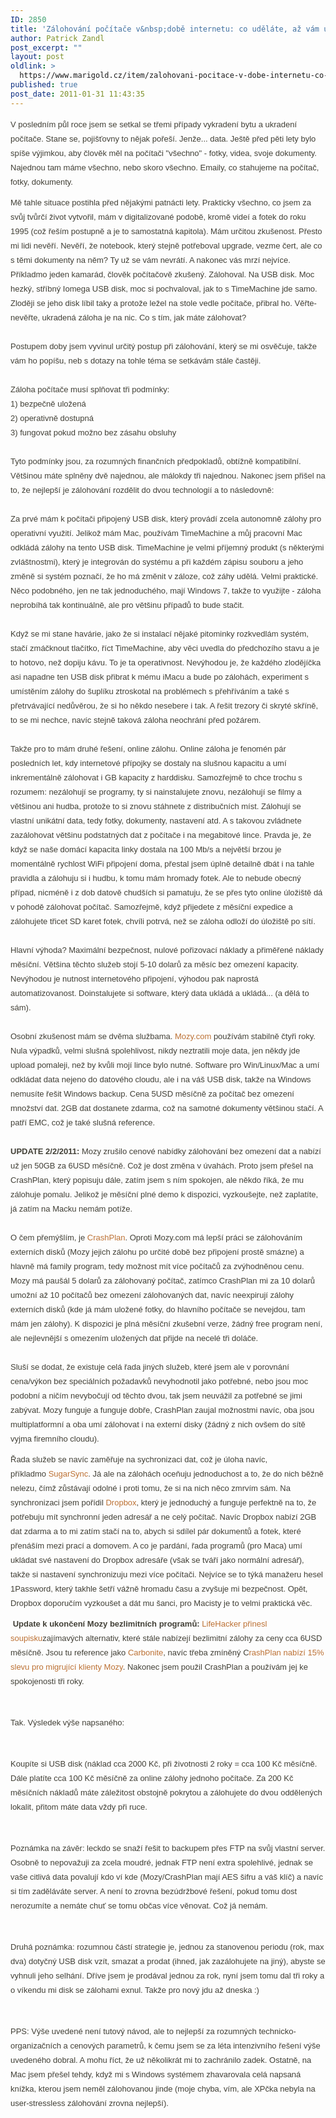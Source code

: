```yaml
---
ID: 2850
title: 'Zálohování počítače v&nbsp;době internetu: co uděláte, až vám ukradnou USB disk?'
author: Patrick Zandl
post_excerpt: ""
layout: post
oldlink: >
  https://www.marigold.cz/item/zalohovani-pocitace-v-dobe-internetu-co-udelate-az-vam-ukradnou-usb-disk
published: true
post_date: 2011-01-31 11:43:35
---
```

<p style="margin: 10px 0px; padding: 0px; font-size: 13px; color: #424037; font-family: Arial, Helvetica, sans-serif; line-height: 23px;">V posledním půl roce jsem se setkal se třemi případy vykradení bytu a ukradení počítače. Stane se, pojišťovny to nějak pořeší. Jenže... data. Ještě před pěti lety bylo spíše výjimkou, aby člověk měl na počítači "všechno" - fotky, videa, svoje dokumenty. Najednou tam máme všechno, nebo skoro všechno. Emaily, co stahujeme na počítač, fotky, dokumenty. </p>
<div style="margin: 0px; padding: 0px; color: #424037; font-family: Arial, Helvetica, sans-serif; font-size: 13px; line-height: 23px;">Mě tahle situace postihla před nějakými patnácti lety. Prakticky všechno, co jsem za svůj tvůrčí život vytvořil, mám v digitalizované podobě, kromě videí a fotek do roku 1995 (což řeším postupně a je to samostatná kapitola). Mám určitou zkušenost. Přesto mi lidi nevěří. Nevěří, že notebook, který stejně potřeboval upgrade, vezme čert, ale co s těmi dokumenty na něm? Ty už se vám nevrátí. A nakonec vás mrzí nejvíce. </div>
<div style="margin: 0px; padding: 0px; color: #424037; font-family: Arial, Helvetica, sans-serif; font-size: 13px; line-height: 23px;">Příkladmo jeden kamarád, člověk počítačově zkušený. Zálohoval. Na USB disk. Moc hezký, stříbný Iomega USB disk, moc si pochvaloval, jak to s TimeMachine jde samo. Zloději se jeho disk líbil taky a protože ležel na stole vedle počítače, přibral ho. Věřte-nevěřte, ukradená záloha je na nic. Co s tím, jak máte zálohovat?</div>
<div style="margin: 0px; padding: 0px; color: #424037; font-family: Arial, Helvetica, sans-serif; font-size: 13px; line-height: 23px;"> </div>
<div style="margin: 0px; padding: 0px; color: #424037; font-family: Arial, Helvetica, sans-serif; font-size: 13px; line-height: 23px;">Postupem doby jsem vyvinul určitý postup při zálohování, který se mi osvěčuje, takže vám ho popíšu, neb s dotazy na tohle téma se setkávám stále častěji.</div>
<div style="margin: 0px; padding: 0px; color: #424037; font-family: Arial, Helvetica, sans-serif; font-size: 13px; line-height: 23px;"> </div>
<div style="margin: 0px; padding: 0px; color: #424037; font-family: Arial, Helvetica, sans-serif; font-size: 13px; line-height: 23px;">Záloha počítače musí splňovat tři podmínky: </div>
<div style="margin: 0px; padding: 0px; color: #424037; font-family: Arial, Helvetica, sans-serif; font-size: 13px; line-height: 23px;">1) bezpečně uložená</div>
<div style="margin: 0px; padding: 0px; color: #424037; font-family: Arial, Helvetica, sans-serif; font-size: 13px; line-height: 23px;">2) operativně dostupná</div>
<div style="margin: 0px; padding: 0px; color: #424037; font-family: Arial, Helvetica, sans-serif; font-size: 13px; line-height: 23px;">3) fungovat pokud možno bez zásahu obsluhy</div>
<div style="margin: 0px; padding: 0px; color: #424037; font-family: Arial, Helvetica, sans-serif; font-size: 13px; line-height: 23px;"> </div>
<div style="margin: 0px; padding: 0px; color: #424037; font-family: Arial, Helvetica, sans-serif; font-size: 13px; line-height: 23px;">Tyto podmínky jsou, za rozumných finančních předpokladů, obtížně kompatibilní. Většinou máte splněny dvě najednou, ale málokdy tři najednou. Nakonec jsem přišel na to, že nejlepší je zálohování rozdělit do dvou technologií a to následovně:</div>
<div style="margin: 0px; padding: 0px; color: #424037; font-family: Arial, Helvetica, sans-serif; font-size: 13px; line-height: 23px;"> </div>
<div style="margin: 0px; padding: 0px; color: #424037; font-family: Arial, Helvetica, sans-serif; font-size: 13px; line-height: 23px;">Za prvé mám k počítači připojený USB disk, který provádí zcela autonomně zálohy pro operativní využití. Jelikož mám Mac, používám TimeMachine a můj pracovní Mac odkládá zálohy na tento USB disk. TimeMachine je velmi příjemný produkt (s některými zvláštnostmi), který je integrován do systému a při každém zápisu souboru a jeho změně si systém poznačí, že ho má změnit v záloze, což záhy udělá. Velmi praktické. Něco podobného, jen ne tak jednoduchého, mají Windows 7, takže to využijte - záloha neprobíhá tak kontinuálně, ale pro většinu případů to bude stačit.</div>
<div style="margin: 0px; padding: 0px; color: #424037; font-family: Arial, Helvetica, sans-serif; font-size: 13px; line-height: 23px;"> </div>
<div style="margin: 0px; padding: 0px; color: #424037; font-family: Arial, Helvetica, sans-serif; font-size: 13px; line-height: 23px;">Když se mi stane havárie, jako že si instalací nějaké pitominky rozkvedlám systém, stačí zmáčknout tlačítko, říct TimeMachine, aby věci uvedla do předchozího stavu a je to hotovo, než dopiju kávu. To je ta operativnost. Nevýhodou je, že každého zlodějíčka asi napadne ten USB disk přibrat k mému iMacu a bude po zálohách, experiment s umístěním zálohy do šuplíku ztroskotal na problémech s přehříváním a také s přetrvávající nedůvěrou, že si ho někdo nesebere i tak. A řešit trezory či skryté skříně, to se mi nechce, navíc stejně taková záloha neochrání před požárem. </div>
<div style="margin: 0px; padding: 0px; color: #424037; font-family: Arial, Helvetica, sans-serif; font-size: 13px; line-height: 23px;"> </div>
<div style="margin: 0px; padding: 0px; color: #424037; font-family: Arial, Helvetica, sans-serif; font-size: 13px; line-height: 23px;">Takže pro to mám druhé řešení, online zálohu. Online záloha je fenomén pár posledních let, kdy internetové přípojky se dostaly na slušnou kapacitu a umí inkrementálně zálohovat i GB kapacity z harddisku. Samozřejmě to chce trochu s rozumem: nezálohují se programy, ty si nainstalujete znovu, nezálohují se filmy a většinou ani hudba, protože to si znovu stáhnete z distribučních míst. Zálohují se vlastní unikátní data, tedy fotky, dokumenty, nastavení atd. A s takovou zvládnete zazálohovat většinu podstatných dat z počítače i na megabitové lince. Pravda je, že když se naše domácí kapacita linky dostala na 100 Mb/s a největší brzou je momentálně rychlost WiFi připojení doma, přestal jsem úplně detailně dbát i na tahle pravidla a zálohuju si i hudbu, k tomu mám hromady fotek. Ale to nebude obecný případ, nicméně i z dob datově chudších si pamatuju, že se přes tyto online úložiště dá v pohodě zálohovat počítač. Samozřejmě, když přijedete z měsíční expedice a zálohujete třicet SD karet fotek, chvíli potrvá, než se záloha odloží do úložiště po sítí. </div>
<div style="margin: 0px; padding: 0px; color: #424037; font-family: Arial, Helvetica, sans-serif; font-size: 13px; line-height: 23px;"> </div>
<div style="margin: 0px; padding: 0px; color: #424037; font-family: Arial, Helvetica, sans-serif; font-size: 13px; line-height: 23px;">Hlavní výhoda? Maximální bezpečnost, nulové pořizovací náklady a přiměřené náklady měsíční. Většina těchto služeb stojí 5-10 dolarů za měsíc bez omezení kapacity. Nevýhodou je nutnost internetového připojení, výhodou pak naprostá automatizovanost. Doinstalujete si software, který data ukládá a ukládá... (a dělá to sám).</div>
<div style="margin: 0px; padding: 0px; color: #424037; font-family: Arial, Helvetica, sans-serif; font-size: 13px; line-height: 23px;"> </div>
<div style="margin: 0px; padding: 0px; color: #424037; font-family: Arial, Helvetica, sans-serif; font-size: 13px; line-height: 23px;">Osobní zkušenost mám se dvěma službama. <a style="margin: 0px; padding: 0px; color: #bc7134; text-decoration: none;" href="http://mozy.popularmedia.net/click/share/b72c19ce7ca629008ad7f60dade32c64">Mozy.com</a> používám stabilně čtyři roky. Nula výpadků, velmi slušná spolehlivost, nikdy neztratili moje data, jen někdy jde upload pomaleji, než by kvůli mojí lince bylo nutné. Software pro Win/Linux/Mac a umí odkládat data nejeno do datového cloudu, ale i na váš USB disk, takže na Windows nemusíte řešit Windows backup. Cena 5USD měsíčně za počítač bez omezení množství dat. 2GB dat dostanete zdarma, což na samotné dokumenty většinou stačí. A patří EMC, což je také slušná reference.</div>
<div style="margin: 0px; padding: 0px; color: #424037; font-family: Arial, Helvetica, sans-serif; font-size: 13px; line-height: 23px;"> </div>
<div style="margin: 0px; padding: 0px; color: #424037; font-family: Arial, Helvetica, sans-serif; font-size: 13px; line-height: 23px;"><strong style="margin: 0px; padding: 0px;">UPDATE 2/2/2011:</strong> Mozy zrušilo cenové nabídky zálohování bez omezení dat a nabízí už jen 50GB za 6USD měsíčně. Což je dost změna v úvahách. Proto jsem přešel na CrashPlan, který popisuju dále, zatím jsem s ním spokojen, ale někdo říká, že mu zálohuje pomalu. Jelikož je měsíční plné demo k dispozici, vyzkoušejte, než zaplatíte, já zatím na Macku nemám potíže.   </div>
<div style="margin: 0px; padding: 0px; color: #424037; font-family: Arial, Helvetica, sans-serif; font-size: 13px; line-height: 23px;"> </div>
<div style="margin: 0px; padding: 0px; color: #424037; font-family: Arial, Helvetica, sans-serif; font-size: 13px; line-height: 23px;">O čem přemýšlím, je <a style="margin: 0px; padding: 0px; color: #bc7134; text-decoration: none;" href="http://www.crashplan.com/">CrashPlan</a>. Oproti Mozy.com má lepší práci se zálohováním externích disků (Mozy jejich zálohu po určité době bez připojení prostě smázne) a hlavně má family program, tedy možnost mít více počítačů za zvýhodněnou cenu. Mozy má paušál 5 dolarů za zálohovaný počítač, zatímco CrashPlan mi za 10 dolarů umožní až 10 počítačů bez omezení zálohovaných dat, navíc neexpirují zálohy externích disků (kde já mám uložené fotky, do hlavního počítače se nevejdou, tam mám jen zálohy). K dispozici je plná měsíční zkušební verze, žádný free program není, ale nejlevnější s omezením uložených dat přijde na necelé tři doláče. </div>
<div style="margin: 0px; padding: 0px; color: #424037; font-family: Arial, Helvetica, sans-serif; font-size: 13px; line-height: 23px;"> </div>
<div style="margin: 0px; padding: 0px; color: #424037; font-family: Arial, Helvetica, sans-serif; font-size: 13px; line-height: 23px;">Sluší se dodat, že existuje celá řada jiných služeb, které jsem ale v porovnání cena/výkon bez speciálních požadavků nevyhodnotil jako potřebné, nebo jsou moc podobní a ničím nevybočují od těchto dvou, tak jsem neuvážil za potřebné se jimi zabývat. Mozy funguje a funguje dobře, CrashPlan zaujal možnostmi navíc, oba jsou multiplatformní a oba umí zálohovat i na externí disky (žádný z nich ovšem do sítě vyjma firemního cloudu).</div>
<p style="margin: 10px 0px; padding: 0px; font-size: 13px; color: #424037; font-family: Arial, Helvetica, sans-serif; line-height: 23px;">Řada služeb se navíc zaměřuje na sychronizaci dat, což je úloha navíc, příkladmo <a style="margin: 0px; padding: 0px; color: #bc7134; text-decoration: none;" href="http://www.sugarsync.com/">SugarSync</a>. Já ale na zálohách oceňuju jednoduchost a to, že do nich běžně nelezu, čímž zůstávají odolné i proti tomu, že si na nich něco zmrvím sám. Na synchronizaci jsem pořídil <a style="margin: 0px; padding: 0px; color: #bc7134; text-decoration: none;" href="http://db.tt/dz4kpE9">Dropbox</a>, který je jednoduchý a funguje perfektně na to, že potřebuju mít synchronní jeden adresář a ne celý počítač. Navíc Dropbox nabízí 2GB dat zdarma a to mi zatím stačí na to, abych si sdílel pár dokumentů a fotek, které přenáším mezi prací a domovem. A co je pardání, řada programů (pro Maca) umí ukládat své nastavení do Dropbox adresáře (však se tváří jako normální adresář), takže si nastavení synchronizuju mezi více počítači. Nejvíce se to týká manažeru hesel 1Password, který takhle šetří vážně hromadu času a zvyšuje mi bezpečnost. Opět, Dropbox doporučím vyzkoušet a dát mu šanci, pro Macisty je to velmi praktická věc.  </p>
<p style="margin: 10px 0px; padding: 0px; font-size: 13px; color: #424037; font-family: Arial, Helvetica, sans-serif; line-height: 23px;"> <strong style="margin: 0px; padding: 0px;">Update k ukončení Mozy bezlimitních programů:</strong> <a style="margin: 0px; padding: 0px; color: #bc7134; text-decoration: none;" href="http://lifehacker.com/5749845/the-best-alternatives-to-mozy-for-big-or-unlimited-backups">LifeHacker přinesl soupisku</a>zajímavých alternativ, které stále nabízejí bezlimitní zálohy za ceny cca 6USD měsíčně. Jsou tu reference jako <a style="margin: 0px; padding: 0px; color: #bc7134; text-decoration: none;" href="http://www.carbonite.com/">Carbonite</a>, navíc třeba zmíněný C<a style="margin: 0px; padding: 0px; color: #bc7134; text-decoration: none;" href="http://crashplan.com/mozyonover">rashPlan nabízí 15% slevu pro migrující klienty Mozy</a>. Nakonec jsem použil CrashPlan a používám jej ke spokojenosti tři roky. </p>
<p style="margin: 10px 0px; padding: 0px; font-size: 13px; color: #424037; font-family: Arial, Helvetica, sans-serif; line-height: 23px;"> </p>
<div style="margin: 0px; padding: 0px; color: #424037; font-family: Arial, Helvetica, sans-serif; font-size: 13px; line-height: 23px;">Tak. Výsledek výše napsaného:</div>
<p style="margin: 10px 0px; padding: 0px; font-size: 13px; color: #424037; font-family: Arial, Helvetica, sans-serif; line-height: 23px;"> </p>
<div style="margin: 0px; padding: 0px; color: #424037; font-family: Arial, Helvetica, sans-serif; font-size: 13px; line-height: 23px;">Koupíte si USB disk (náklad cca 2000 Kč, při životnosti 2 roky = cca 100 Kč měsíčně. Dále platíte cca 100 Kč měsíčně za online zálohy jednoho počítače. Za 200 Kč měsíčních nákladů máte záležitost obstojně pokrytou a zálohujete do dvou oddělených lokalit, přitom máte data vždy při ruce. </div>
<p style="margin: 10px 0px; padding: 0px; font-size: 13px; color: #424037; font-family: Arial, Helvetica, sans-serif; line-height: 23px;"> </p>
<div style="margin: 0px; padding: 0px; color: #424037; font-family: Arial, Helvetica, sans-serif; font-size: 13px; line-height: 23px;">Poznámka na závěr: leckdo se snaží řešit to backupem přes FTP na svůj vlastní server. Osobně to nepovažuji za zcela moudré, jednak FTP není extra spolehlivé, jednak se vaše citlivá data povalují kdo ví kde (Mozy/CrashPlan mají AES šifru a váš klíč) a navíc si tím zaděláváte server. A není to zrovna bezúdržbové řešení, pokud tomu dost nerozumíte a nemáte chuť se tomu občas více věnovat. Což já nemám. </div>
<p style="margin: 10px 0px; padding: 0px; font-size: 13px; color: #424037; font-family: Arial, Helvetica, sans-serif; line-height: 23px;"> </p>
<div style="margin: 0px; padding: 0px; color: #424037; font-family: Arial, Helvetica, sans-serif; font-size: 13px; line-height: 23px;">Druhá poznámka: rozumnou částí strategie je, jednou za stanovenou periodu (rok, max dva) dotyčný USB disk vzít, smazat a prodat (ihned, jak zazálohujete na jiný), abyste se vyhnuli jeho selhání. Dříve jsem je prodával jednou za rok, nyní jsem tomu dal tři roky a o víkendu mi disk se zálohami exnul. Takže pro nový jdu až dneska :)</div>
<p style="margin: 10px 0px; padding: 0px; font-size: 13px; color: #424037; font-family: Arial, Helvetica, sans-serif; line-height: 23px;"> </p>
<div style="margin: 0px; padding: 0px; color: #424037; font-family: Arial, Helvetica, sans-serif; font-size: 13px; line-height: 23px;">PPS: Výše uvedené není tutový návod, ale to nejlepší za rozumných technicko-organizačních a cenových parametrů, k čemu jsem se za léta intenzivního řešení výše uvedeného dobral. A mohu říct, že už několikrát mi to zachránilo zadek. Ostatně, na Mac jsem přešel tehdy, když mi s Windows systémem zhavarovala celá napsaná knížka, kterou jsem neměl zálohovanou jinde (moje chyba, vím, ale XPčka nebyla na user-stressless zálohování zrovna nejlepší).</div>